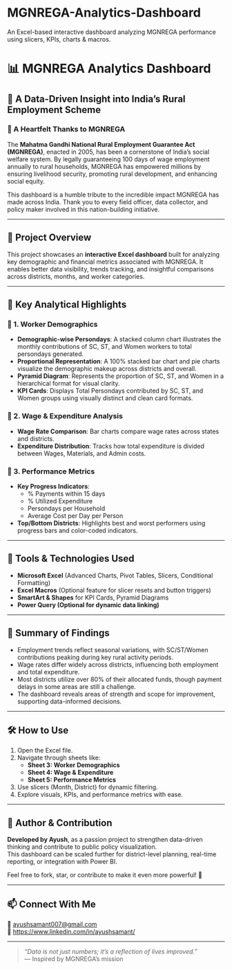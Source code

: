 # MGNREGA-Analytics-Dashboard
An Excel-based interactive dashboard analyzing MGNREGA performance using slicers, KPIs, charts &amp; macros.

# 📊 MGNREGA Analytics Dashboard

## 🌟 A Data-Driven Insight into India’s Rural Employment Scheme

### 🙏 A Heartfelt Thanks to MGNREGA

The **Mahatma Gandhi National Rural Employment Guarantee Act (MGNREGA)**, enacted in 2005, has been a cornerstone of India’s social welfare system. By legally guaranteeing 100 days of wage employment annually to rural households, MGNREGA has empowered millions by ensuring livelihood security, promoting rural development, and enhancing social equity.

This dashboard is a humble tribute to the incredible impact MGNREGA has made across India. Thank you to every field officer, data collector, and policy maker involved in this nation-building initiative.

---

## 🧠 Project Overview

This project showcases an **interactive Excel dashboard** built for analyzing key demographic and financial metrics associated with MGNREGA. It enables better data visibility, trends tracking, and insightful comparisons across districts, months, and worker categories.

---

## 📌 Key Analytical Highlights

### 🔹 1. Worker Demographics
- **Demographic-wise Persondays**: A stacked column chart illustrates the monthly contributions of SC, ST, and Women workers to total persondays generated.
- **Proportional Representation**: A 100% stacked bar chart and pie charts visualize the demographic makeup across districts and overall.
- **Pyramid Diagram**: Represents the proportion of SC, ST, and Women in a hierarchical format for visual clarity.
- **KPI Cards**: Displays Total Persondays contributed by SC, ST, and Women groups using visually distinct and clean card formats.

### 🔹 2. Wage & Expenditure Analysis
- **Wage Rate Comparison**: Bar charts compare wage rates across states and districts.
- **Expenditure Distribution**: Tracks how total expenditure is divided between Wages, Materials, and Admin costs.

### 🔹 3. Performance Metrics
- **Key Progress Indicators**:
  - % Payments within 15 days
  - % Utilized Expenditure
  - Persondays per Household
  - Average Cost per Day per Person
- **Top/Bottom Districts**: Highlights best and worst performers using progress bars and color-coded indicators.

---

## 📎 Tools & Technologies Used
- **Microsoft Excel** (Advanced Charts, Pivot Tables, Slicers, Conditional Formatting)
- **Excel Macros** (Optional feature for slicer resets and button triggers)
- **SmartArt & Shapes** for KPI Cards, Pyramid Diagrams
- **Power Query (Optional for dynamic data linking)**

---

## 🧮 Summary of Findings
- Employment trends reflect seasonal variations, with SC/ST/Women contributions peaking during key rural activity periods.
- Wage rates differ widely across districts, influencing both employment and total expenditure.
- Most districts utilize over 80% of their allocated funds, though payment delays in some areas are still a challenge.
- The dashboard reveals areas of strength and scope for improvement, supporting data-informed decisions.

---

## 🛠️ How to Use
1. Open the Excel file.
2. Navigate through sheets like:
   - **Sheet 3: Worker Demographics**
   - **Sheet 4: Wage & Expenditure**
   - **Sheet 5: Performance Metrics**
3. Use slicers (Month, District) for dynamic filtering.
4. Explore visuals, KPIs, and performance metrics with ease.

---

## 🚀 Author & Contribution

**Developed by Ayush**, as a passion project to strengthen data-driven thinking and contribute to public policy visualization.  
This dashboard can be scaled further for district-level planning, real-time reporting, or integration with Power BI.

Feel free to fork, star, or contribute to make it even more powerful! 🌟

---

## 📫 Connect With Me

📧 ayushsamant007@gmail.com  
🔗 https://www.linkedin.com/in/ayushsamant/


---

> _“Data is not just numbers; it’s a reflection of lives improved.”_  
> — Inspired by MGNREGA’s mission
